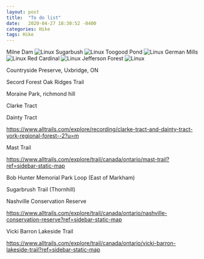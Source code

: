 ```yaml
---
layout: post
title:  "To do list"
date:   2020-04-27 18:30:52 -0400
categories: Hike
tags: Hike
---
```


Milne Dam
![Linux]({{site.baseurl}}/images/milnedam.png)
Sugarbush
![Linux]({{site.baseurl}}/images/sugarbush.png)
Toogood Pond
![Linux]({{site.baseurl}}/images/toogood.png)
German Mills
![Linux]({{site.baseurl}}/images/germanmills.png)
Red Cardinal
![Linux]({{site.baseurl}}/images/redcardinal.png)
Jefferson Forest
![Linux]({{site.baseurl}}/images/jefferson.png)


Countryside Preserve, Uxbridge, ON

Secord Forest Oak Ridges Trail

Moraine Park, richmond hill

Clarke Tract 

Dainty Tract

https://www.alltrails.com/explore/recording/clarke-tract-and-dainty-tract-york-regional-forest--2?u=m

Mast Trail

https://www.alltrails.com/explore/trail/canada/ontario/mast-trail?ref=sidebar-static-map

Bob Hunter Memorial Park Loop (East of Markham)

Sugarbrush Trail  (Thornhill)

Nashville Conservation Reserve

https://www.alltrails.com/explore/trail/canada/ontario/nashville-conservation-reserve?ref=sidebar-static-map

Vicki Barron Lakeside Trail

https://www.alltrails.com/explore/trail/canada/ontario/vicki-barron-lakeside-trail?ref=sidebar-static-map

